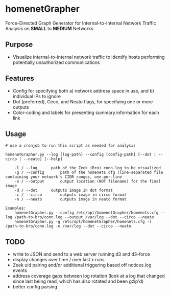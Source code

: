 # homenetGrapher
Force-Directed Graph Generator for Internal-to-Internal Network Traffic Analysis on **SMALL** to **MEDIUM** Networks

## Purpose
- Visualize internal-to-internal network traffic to identify hosts performing potentially unauthorized communications

## Features
- Config for specifying both a) network address space in use, and b) individual IPs to ignore
- Dot (preferred), Circo, and Neato flags, for specifying one or more outputs
- Color-coding and labels for presenting summary information for each link

## Usage
```
# use a cronjob to run this script as needed for analysis

homenetGrapher.py --log [log-path] --config [config-path] [--dot | --circo | --neato] [--help]

	-l / --log		path of the Zeek (Bro) conn.log to be visualized
	-g / --config		path of the homenets.cfg (line-separated file containing your network's CIDR ranges, one-per-line
	-o / --output		output location (NOT filename) for the final image
	-d / --dot		outputs image in dot format
	-c / --circo		outputs image in circo format
	-n / --neato		outputs image in neato format

Examples:
	homenetGrapher.py --config /etc/opt/homenetGrapher/homenets.cfg --log /path-to-bro/conn.log --output /var/log --dot --circo --neato
	homenetGrapher.py -g /etc/opt/homenetGrapher/homenets.cfg -l /path-to-bro/conn.log -o /var/log --dot --circo --neato
```

## TODO
- write to JSON and send to a web server running d3 and d3-force
- display changes over time / over last x runs
- Zeek uid pairing and/or additional triggering based off notices.log events
- address coverage gaps between log rotation (look at a log that changed since last being read, which has also rotated and been gzip'd)
- better config parsing
